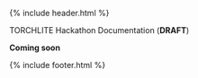 {% include header.html %}

TORCHLITE Hackathon Documentation (**DRAFT**)

**Coming soon**

{% include footer.html %}
